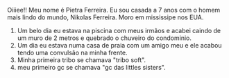 Oiiiee!! 
 Meu nome é Pietra Ferreira. Eu sou casada a 7 anos com o homem mais lindo do mundo, Nikolas Ferreira. Moro em mississipe nos EUA.
 
 1. Um belo dia eu estava na piscina com meus irmãos e acabei caindo de um muro de 2 metros e quebrado o chuveiro do condominio.
 2. Um dia eu estava numa casa de praia com um amigo meu e ele acabou tendo uma convulsão na minha frente.
 3. Minha primeira tribo se chamava "tribo soft".
 4. meu primeiro gc se chamava "gc das littles sisters".
